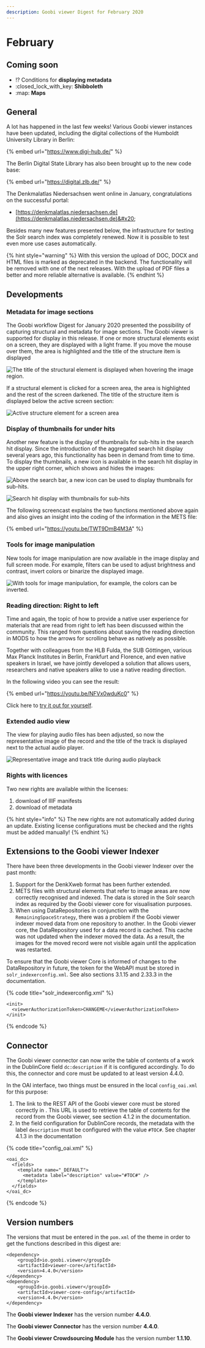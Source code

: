 ```yaml
---
description: Goobi viewer Digest for February 2020
---
```


# February

## Coming soon&#x20;

* :interrobang: Conditions for **displaying metadata**
* :closed\_lock\_with\_key: **Shibboleth**&#x20;
* :map: **Maps**

## General

A lot has happened in the last few weeks! Various Goobi viewer instances have been updated, including the digital collections of the Humboldt University Library in Berlin:

{% embed url="https://www.digi-hub.de/" %}



The Berlin Digital State Library has also been brought up to the new code base:

{% embed url="https://digital.zlb.de/" %}



The Denkmalatlas Niedersachsen went online in January, congratulations on the successful portal:&#x20;

* [https://denkmalatlas.niedersachsen.de](https://denkmalatlas.niedersachsen.de)&#x20;

Besides many new features presented below, the infrastructure for testing the Solr search index was completely renewed. Now it is possible to test even more use cases automatically.

{% hint style="warning" %}
With this version the upload of DOC, DOCX and HTML files is marked as deprecated in the backend. The functionality will be removed with one of the next releases. With the upload of PDF files a better and more reliable alternative is available.
{% endhint %}

## Developments&#x20;

### Metadata for image sections&#x20;

The Goobi workflow Digest for January 2020 presented the possibility of capturing structural and metadata for image sections. The Goobi viewer is supported for display in this release. If one or more structural elements exist on a screen, they are displayed with a light frame. If you move the mouse over them, the area is highlighted and the title of the structure item is displayed

![The title of the structural element is displayed when hovering the image region.](../.gitbook/assets/2020-02\_hover\_structure\_element\_image\_area.gif)

If a structural element is clicked for a screen area, the area is highlighted and the rest of the screen darkened. The title of the structure item is displayed below the active screen section:

![Active structure element for a screen area](../.gitbook/assets/2020-02\_active\_structure\_element\_image\_area.png)

### Display of thumbnails for under hits&#x20;

Another new feature is the display of thumbnails for sub-hits in the search hit display. Since the introduction of the aggregated search hit display several years ago, this functionality has been in demand from time to time. To display the thumbnails, a new icon is available in the search hit display in the upper right corner, which shows and hides the images:

![Above the search bar, a new icon can be used to display thumbnails for sub-hits.](../.gitbook/assets/2020-02\_new\_icon\_show\_thumbnails\_for\_sub\_hits.png)

![Search hit display with thumbnails for sub-hits](../.gitbook/assets/2020-02\_active\_thumbnails\_for\_sub\_hits.png)

The following screencast explains the two functions mentioned above again and also gives an insight into the coding of the information in the METS file:

{% embed url="https://youtu.be/TWT9DmB4M3A" %}



### Tools for image manipulation

New tools for image manipulation are now available in the image display and full screen mode. For example, filters can be used to adjust brightness and contrast, invert colors or binarize the displayed image.

![With tools for image manipulation, for example, the colors can be inverted.](../.gitbook/assets/2020-02\_image\_manipulation\_tools.png)

### Reading direction: Right to left

Time and again, the topic of how to provide a native user experience for materials that are read from right to left has been discussed within the community. This ranged from questions about saving the reading direction in MODS to how the arrows for scrolling behave as natively as possible.&#x20;

Together with colleagues from the HLB Fulda, the SUB Göttingen, various Max Planck Institutes in Berlin, Frankfurt and Florence, and even native speakers in Israel, we have jointly developed a solution that allows users, researchers and native speakers alike to use a native reading direction.&#x20;

In the following video you can see the result:

{% embed url="https://youtu.be/NFVx0wduKc0" %}

Click here to [try it out for yourself](https://viewer.goobi.io/image/001935281/1/).

### Extended audio view

The view for playing audio files has been adjusted, so now the representative image of the record and the title of the track is displayed next to the actual audio player.

![Representative image and track title during audio playback](../.gitbook/assets/2020-02\_audio\_player\_redesigned.png)

### Rights with licences&#x20;

Two new rights are available within the licenses:&#x20;

1. download of IIIF manifests&#x20;
2. download of metadata

{% hint style="info" %}
The new rights are not automatically added during an update. Existing license configurations must be checked and the rights must be added manually!
{% endhint %}

## Extensions to the Goobi viewer Indexer

There have been three developments in the Goobi viewer Indexer over the past month:&#x20;

1. Support for the DenkXweb format has been further extended.&#x20;
2. METS files with structural elements that refer to image areas are now correctly recognised and indexed. The data is stored in the Solr search index as required by the Goobi viewer core for visualisation purposes.&#x20;
3. When using DataRepositories in conjunction with the `RemainingSpaceStrategy`, there was a problem if the Goobi viewer indexer moved data from one repository to another. In the Goobi viewer core, the DataRepository used for a data record is cached. This cache was not updated when the indexer moved the data. As a result, the images for the moved record were not visible again until the application was restarted.&#x20;

To ensure that the Goobi viewer Core is informed of changes to the DataRepository in future, the token for the WebAPI must be stored in `solr_indexerconfig.xml`. See also sections 3.1.15 and 2.33.3 in the documentation.

{% code title="solr_indexerconfig.xml" %}
```markup
<init>
  <viewerAuthorizationToken>CHANGEME</viewerAuthorizationToken>
</init>
```
{% endcode %}

## Connector&#x20;

The Goobi viewer connector can now write the table of contents of a work in the DublinCore field `dc:description` if it is configured accordingly. To do this, the connector and core must be updated to at least version 4.4.0.&#x20;

In the OAI interface, two things must be ensured in the local `config_oai.xml` for this purpose:

1. The link to the REST API of the Goobi viewer core must be stored correctly in . This URL is used to retrieve the table of contents for the record from the Goobi viewer, see section 4.1.2 in the documentation.&#x20;
2. In the field configuration for DublinCore records, the metadata with the label `description` must be configured with the value `#TOC#`. See chapter 4.1.3 in the documentation

{% code title="config_oai.xml" %}
```markup
<oai_dc>
  <fields>
    <template name="_DEFAULT">
      <metadata label="description" value="#TOC#" />
    </template>
  </fields>
</oai_dc>
```
{% endcode %}

## Version numbers&#x20;

The versions that must be entered in the `pom.xml` of the theme in order to get the functions described in this digest are:

```markup
<dependency>
    <groupId>io.goobi.viewer</groupId>
    <artifactId>viewer-core</artifactId>
    <version>4.4.0</version>
</dependency>
<dependency>
    <groupId>io.goobi.viewer</groupId>
    <artifactId>viewer-core-config</artifactId>
    <version>4.4.0</version>
</dependency>
```

The **Goobi viewer Indexer** has the version number **4.4.0**.&#x20;

The **Goobi viewer Connector** has the version number **4.4.0**.

The **Goobi viewer Crowdsourcing Module** has the version number **1.1.10**.
